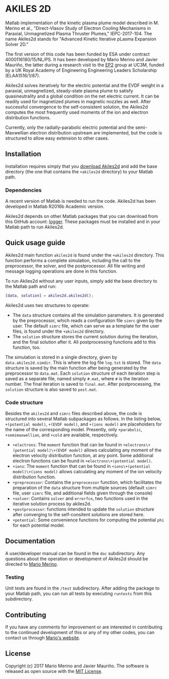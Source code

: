 AKILES 2D
=========

Matlab implementation of the kinetic plasma plume model described in
M. Merino et al., "Direct-Vlasov Study of Electron Cooling Mechanisms
in Paraxial, Unmagnetized Plasma Thruster Plumes," IEPC-2017-104.
The name Akiles2d stands for "Advanced Kinetic 
Iterative pLasma Expansion Solver 2D."

The first version of this code has been funded by ESA under contract 
4000116180/15/NL/PS. It has been developed by Mario Merino and Javier
Mauriño, the latter during a research visit to the [EP2](http:\\ep2.uc3m.es)
group at UC3M, funded by a UK Royal Academy of Engineering Engineering Leaders
Scholarship (ELAA1516/1/87). 

Akiles2d solves iteratively for the electric potential and the EVDF weight in
a paraxial, unmagnetized, steady-state plasma plume to satisfy quasineutrality
and a global condition on the net electric current. It can be readily used for
magnetized plumes in magnetic nozzles as well. After successful convergence to
the self-consistent solution, the Akiles2d computes the most frequently used
moments of the ion and electron distribution functions.

Currently, only the radially-parabolic electric potential and the 
semi-Maxwellian electron distribution upstream are implemented, but the code 
is structured to allow easy extension to other cases.

## Installation

Installation requires simply that you 
[download Akiles2d](https://github.com/mariomerinomartinez/akiles2d/archive/master.zip) 
and add the base directory (the one that contains the `+akiles2d` directory) 
to your Matlab path.

### Dependencies

A recent version of Matlab is needed to run the code. 
Akiles2d has been developed in Matlab R2016b Academic version. 

Akiles2d depends on other Matlab packages that you can download from this
GitHub account: [logger](https://github.com/mariomerinomartinez/logger). These
packages must be installed and in your Matlab path to run Akiles2d.
 
## Quick usage guide

Akiles2d main function `akiles2d` is found under the `+akiles2d` directory.
This function performs a complete simulation, including the call to the 
preprocessor, the solver, and the postprocessor. All file writing 
and message logging operations are done in this function.

To run Akiles2d without any user inputs, simply add the base directory
to the Matlab path and run:

```Matlab
[data, solution] = akiles2d.akiles2d();
```

Akiles2d uses two structures to operate: 

* The `data` structure contains all the simulation parameters. It is generated
by the preprocessor, which reads a configuration file `simrc` given by the
user. The default `simrc` file, which can serve as a template for the user
files, is found under the `+akiles2d` directory.
* The `solution` structure stores the current solution during the iteration, 
and the final solution after it. All postprocessing functions add to this 
function, too.

The simulation is stored in a single directory, given by 
`data.akiles2d.simdir`. This is where the log file `log.txt` is stored.
The `data` structure is saved by the main function after being generated by 
the preprocessor to `data.mat`. 
Each `solution` structure of each iteration step is saved as a
separate file, named simply `#.mat`, where `#` is the iteration number.
The final iteration is saved to `final.mat`.
After postprocessing, the `solution` structure is also saved to `post.mat`.

### Code structure

Besides the `akiles2d` and `simrc` files described above, 
the code is structured into several Matlab subpackages as follows.
In the listing below, 
`+(potential model)`, `+(EVDF model)`, and `+(ions model)` are placeholders
for the name of the corresponding model. Presently, only
`+parabolic`, `+semimaxwellian`, and `+cold` are available, respectively.

* `+electrons`: The `moment` function that can be found in 
`+electrons\+(potential model)\+(EVDF model)` allows calculating any moment of the electron velocity distribution function, at any point. Some additional electron functions can be found in `+electrons\+(potential model)`.
* `+ions`: The `moment` function that can be found in 
`+ions\+(potential model)\+(ions model)` allows calculating any moment of the ion velocity distribution function.
* `+preprocessor`: Contains the `preprocessor` function, which facilitates the
preparation of the  `data` structure from multiple sources (default `simrc`
file, user `simrc`  file, and additional fields given through the console)
* `+solver`: Contains `solver` and `errorfcn`, two functions used in the 
iterative solution process by akiles2d.
* `+postprocessor`: functions intended to update the `solution` structure 
after converging to the self-consitent solutions are stored here.
* `+potential`: Some convenience functions for computing the potential `phi`
for each potential model.

## Documentation

A user/developer manual can be found in the `doc` subdirectory.  Any questions
about the operation or development of Akiles2d should be directed to [Mario
Merino](http://mariomerino.uc3m.es/).

### Testing

Unit tests are found in the `/test` subdirectory. After adding the package to
your Matlab path, you can run all tests by executing `runtests` from this 
subdirectory.

## Contributing

If you have any comments for improvement or 
are interested in contributing to the continued 
development of this or any of my other codes, you can contact us through 
[Mario's website](http://mariomerino.uc3m.es/).
 
## License

Copyright (c) 2017 Mario Merino and Javier Mauriño. 
The software is released as open source with the [MIT License](LICENSE.md).
